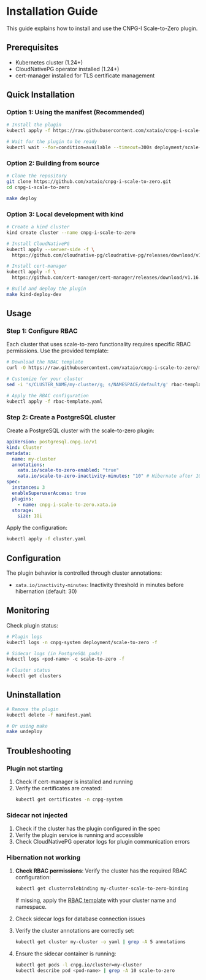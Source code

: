 # Installation Guide

This guide explains how to install and use the CNPG-I Scale-to-Zero plugin.

## Prerequisites

- Kubernetes cluster (1.24+)
- CloudNativePG operator installed (1.24+)
- cert-manager installed for TLS certificate management

## Quick Installation

### Option 1: Using the manifest (Recommended)

```bash
# Install the plugin
kubectl apply -f https://raw.githubusercontent.com/xataio/cnpg-i-scale-to-zero/main/manifest.yaml

# Wait for the plugin to be ready
kubectl wait --for=condition=available --timeout=300s deployment/scale-to-zero -n cnpg-system
```

### Option 2: Building from source

```bash
# Clone the repository
git clone https://github.com/xataio/cnpg-i-scale-to-zero.git
cd cnpg-i-scale-to-zero

make deploy
```

### Option 3: Local development with kind

```bash
# Create a kind cluster
kind create cluster --name cnpg-i-scale-to-zero

# Install CloudNativePG
kubectl apply --server-side -f \
  https://github.com/cloudnative-pg/cloudnative-pg/releases/download/v1.24.1/cnpg-1.24.1.yaml

# Install cert-manager
kubectl apply -f \
  https://github.com/cert-manager/cert-manager/releases/download/v1.16.1/cert-manager.yaml

# Build and deploy the plugin
make kind-deploy-dev
```

## Usage

### Step 1: Configure RBAC

Each cluster that uses scale-to-zero functionality requires specific RBAC permissions. Use the provided template:

```bash
# Download the RBAC template
curl -O https://raw.githubusercontent.com/xataio/cnpg-i-scale-to-zero/main/doc/examples/rbac-template.yaml

# Customize for your cluster
sed -i 's/CLUSTER_NAME/my-cluster/g; s/NAMESPACE/default/g' rbac-template.yaml

# Apply the RBAC configuration
kubectl apply -f rbac-template.yaml
```

### Step 2: Create a PostgreSQL cluster

Create a PostgreSQL cluster with the scale-to-zero plugin:

```yaml
apiVersion: postgresql.cnpg.io/v1
kind: Cluster
metadata:
  name: my-cluster
  annotations:
    xata.io/scale-to-zero-enabled: "true"
    xata.io/scale-to-zero-inactivity-minutes: "10" # Hibernate after 10 minutes of inactivity
spec:
  instances: 3
  enableSuperuserAccess: true
  plugins:
    - name: cnpg-i-scale-to-zero.xata.io
  storage:
    size: 1Gi
```

Apply the configuration:

```bash
kubectl apply -f cluster.yaml
```

## Configuration

The plugin behavior is controlled through cluster annotations:

- `xata.io/inactivity-minutes`: Inactivity threshold in minutes before hibernation (default: 30)

## Monitoring

Check plugin status:

```bash
# Plugin logs
kubectl logs -n cnpg-system deployment/scale-to-zero -f

# Sidecar logs (in PostgreSQL pods)
kubectl logs <pod-name> -c scale-to-zero -f

# Cluster status
kubectl get clusters
```

## Uninstallation

```bash
# Remove the plugin
kubectl delete -f manifest.yaml

# Or using make
make undeploy
```

## Troubleshooting

### Plugin not starting

1. Check if cert-manager is installed and running
2. Verify the certificates are created:
   ```bash
   kubectl get certificates -n cnpg-system
   ```

### Sidecar not injected

1. Check if the cluster has the plugin configured in the spec
2. Verify the plugin service is running and accessible
3. Check CloudNativePG operator logs for plugin communication errors

### Hibernation not working

1. **Check RBAC permissions**: Verify the cluster has the required RBAC configuration:
   ```bash
   kubectl get clusterrolebinding my-cluster-scale-to-zero-binding
   ```
   If missing, apply the [RBAC template](doc/examples/rbac-template.yaml) with your cluster name and namespace.

2. Check sidecar logs for database connection issues
3. Verify the cluster annotations are correctly set:
   ```bash
   kubectl get cluster my-cluster -o yaml | grep -A 5 annotations
   ```

4. Ensure the sidecar container is running:
   ```bash
   kubectl get pods -l cnpg.io/cluster=my-cluster
   kubectl describe pod <pod-name> | grep -A 10 scale-to-zero
   ```
